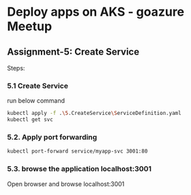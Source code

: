 # Deploy apps on AKS - goazure Meetup

## Assignment-5: Create Service

Steps:

### 5.1 Create Service

run below command

```sh
kubectl apply -f .\5.CreateService\ServiceDefinition.yaml
kubectl get svc
```

### 5.2. Apply port forwarding

```sh
kubectl port-forward service/myapp-svc 3001:80
```

### 5.3. browse the application localhost:3001

Open browser and browse localhost:3001
